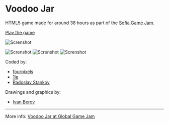 Voodoo Jar
=======================

HTML5 game made for around 38 hours as part of the [Sofia Game Jam](http://www.sofiagamejam.com/).

[Play the game](http://iliannikolov.com/sgj)

![Screnshot](https://s3.amazonaws.com/f.cl.ly/items/0h0E1I0b1m3p192F2Q2C/Screen%20Recording%202016-01-31%20at%2015.09.gif?v=f26ca28c)

![Screnshot](https://s3.amazonaws.com/f.cl.ly/items/2S1b3D1Z0z3K1c3S2t2Q/Screen%20Shot%202016-01-31%20at%2015.06.38.png?v=eedd4233)
![Screnshot](https://s3.amazonaws.com/f.cl.ly/items/3P2L1z1q1F2v2H1p3c2u/Screen%20Shot%202016-01-31%20at%2015.06.43.png?v=e0de51b0)
![Screnshot](https://s3.amazonaws.com/f.cl.ly/items/3k0E0P2B0s2c123t3l20/Screen%20Shot%202016-01-31%20at%2013.38.53.png?v=65f3f0b2)

Coded by:

 * [fourpixels](https://github.com/fourpixels)
 * [1le](https://github.com/1le)
 * [Radoslav Stankov](https://github.com/rstankov)

Drawings and graphics by:

 * [Ivan Berov](http://www.behance.net/Berov)

<hr />

More info: [Voodoo Jar at Global Game Jam](http://globalgamejam.org/2016/games/voodoo-jar)

